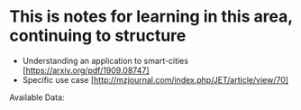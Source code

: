 # This is notes for learning in this area, continuing to structure 

- Understanding an application to smart-cities [https://arxiv.org/pdf/1909.08747]
- Specific use case [http://mzjournal.com/index.php/JET/article/view/70]

Available Data:
